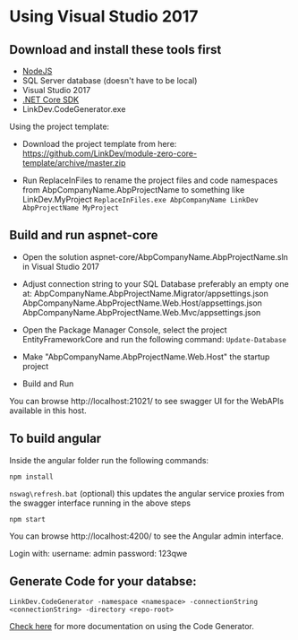 # Using Visual Studio 2017

## Download and install these tools first

- [NodeJS](https://nodejs.org/en/download/)
- SQL Server database (doesn't have to be local)
- Visual Studio 2017
- [.NET Core SDK](https://download.microsoft.com/download/B/9/F/B9F1AF57-C14A-4670-9973-CDF47209B5BF/dotnet-dev-win-x64.1.0.4.exe)
- LinkDev.CodeGenerator.exe

Using the project template:
- Download the project template from here: 
https://github.com/LinkDev/module-zero-core-template/archive/master.zip

- Run ReplaceInFiles to rename the project files and code namespaces from AbpCompanyName.AbpProjectName to something like LinkDev.MyProject
`ReplaceInFiles.exe AbpCompanyName LinkDev AbpProjectName MyProject`

## Build and run aspnet-core

- Open the solution aspnet-core/AbpCompanyName.AbpProjectName.sln in Visual Studio 2017

- Adjust connection string to your SQL Database preferably an empty one at:
AbpCompanyName.AbpProjectName.Migrator/appsettings.json
AbpCompanyName.AbpProjectName.Web.Host/appsettings.json
AbpCompanyName.AbpProjectName.Web.Mvc/appsettings.json

- Open the Package Manager Console, select the project EntityFrameworkCore and run the following command:
`Update-Database`

- Make "AbpCompanyName.AbpProjectName.Web.Host" the startup project

- Build and Run

You can browse http://localhost:21021/ to see swagger UI for the WebAPIs available in this host.

## To build angular
Inside the angular folder run the following commands:

`npm install`

`nswag\refresh.bat` (optional) this updates the angular service proxies from the swagger interface running in the above steps

`npm start`

You can browse http://localhost:4200/ to see the Angular admin interface.

Login with:
username: admin
password: 123qwe

## Generate Code for your databse:
`LinkDev.CodeGenerator -namespace <namespace> -connectionString <connectionString> -directory <repo-root>`

[Check here](https://link-dev.visualstudio.com/Technology%20Team/_wiki?pagePath=/Welcome/LinkDev.CodeGenerator) for more documentation on using the Code Generator.
